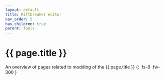 ```yaml
---
layout: default
title: Riftbreaker editor
nav_order: 5
has_children: true
parent: Tools
---
```


# {{ page.title }}


An overview of pages related to modding of the {{ page.title }}
{: .fs-6 .fw-300 }
